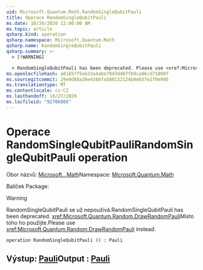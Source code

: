 ```yaml
---
uid: Microsoft.Quantum.Math.RandomSingleQubitPauli
title: Operace RandomSingleQubitPauli
ms.date: 10/26/2020 12:00:00 AM
ms.topic: article
qsharp.kind: operation
qsharp.namespace: Microsoft.Quantum.Math
qsharp.name: RandomSingleQubitPauli
qsharp.summary: >-
  > [!WARNING]

  > RandomSingleQubitPauli has been deprecated. Please use <xref:Microsoft.Quantum.Random.DrawRandomPauli> instead.
ms.openlocfilehash: a8185ff5eb33a4abe7943d407f69ca96cd71890f
ms.sourcegitcommit: 29e0d88a30e4166fa580132124b0eb57e1f0e986
ms.translationtype: MT
ms.contentlocale: cs-CZ
ms.lasthandoff: 10/27/2020
ms.locfileid: "92706808"
---
```

# <a name="randomsinglequbitpauli-operation"></a><span data-ttu-id="58b31-102">Operace RandomSingleQubitPauli</span><span class="sxs-lookup"><span data-stu-id="58b31-102">RandomSingleQubitPauli operation</span></span>

<span data-ttu-id="58b31-103">Obor názvů: [Microsoft.. Math](xref:Microsoft.Quantum.Math)</span><span class="sxs-lookup"><span data-stu-id="58b31-103">Namespace: [Microsoft.Quantum.Math](xref:Microsoft.Quantum.Math)</span></span>

<span data-ttu-id="58b31-104">Balíček [](https://nuget.org/packages/)</span><span class="sxs-lookup"><span data-stu-id="58b31-104">Package: [](https://nuget.org/packages/)</span></span>


> [!WARNING]
> <span data-ttu-id="58b31-105">RandomSingleQubitPauli se už nepoužívá.</span><span class="sxs-lookup"><span data-stu-id="58b31-105">RandomSingleQubitPauli has been deprecated.</span></span> <span data-ttu-id="58b31-106"><xref:Microsoft.Quantum.Random.DrawRandomPauli>Místo toho ho použijte.</span><span class="sxs-lookup"><span data-stu-id="58b31-106">Please use <xref:Microsoft.Quantum.Random.DrawRandomPauli> instead.</span></span>



```qsharp
operation RandomSingleQubitPauli () : Pauli
```


## <a name="output--pauli"></a><span data-ttu-id="58b31-107">Výstup: [Pauli](xref:microsoft.quantum.lang-ref.pauli)</span><span class="sxs-lookup"><span data-stu-id="58b31-107">Output : [Pauli](xref:microsoft.quantum.lang-ref.pauli)</span></span>

